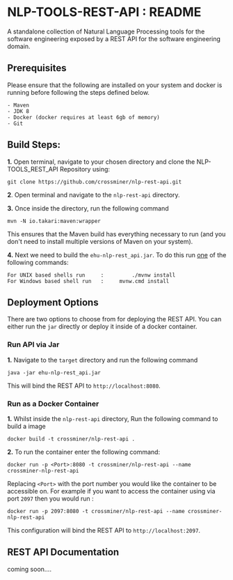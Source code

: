 # NLP-TOOLS-REST-API : README  #
A standalone collection of Natural Language Processing tools for the software engineering exposed by a REST API for the software engineering domain.


## Prerequisites ##

Please ensure that the following are installed on your system and docker is running before following the steps defined below.

	- Maven
	- JDK 8
	- Docker (docker requires at least 6gb of memory) 
	- Git

## Build Steps: ##

**1.** Open terminal, navigate to your chosen directory and clone the NLP-TOOLS_REST_API Repository using:

	git clone https://github.com/crossminer/nlp-rest-api.git
	
**2**. Open terminal and navigate to the `nlp-rest-api` directory. 

	
**3.** Once inside the directory, run the following command 
	
	mvn -N io.takari:maven:wrapper

This ensures that the Maven build has everything necessary to run (and you don't need to install multiple versions of Maven on your system).

	
**4.** Next we need to build the `ehu-nlp-rest_api.jar`. To do this run <u>one</u> of the following commands:

	For UNIX based shells run     :      	./mvnw install
	For Windows based shell run   : 	mvnw.cmd install

## Deployment Options ##

There are two options to choose from for deploying the REST API. You can either run the `jar` directly or deploy it inside of a docker container. 

### Run API via Jar ###

**1.** Navigate to the `target` directory and run the following command
	
	java -jar ehu-nlp-rest_api.jar
	
This will bind the REST API to `http://localhost:8080`.


### Run as a Docker Container ###

**1.** Whilst inside the `nlp-rest-api` directory, Run the following command to build a image 

	docker build -t crossminer/nlp-rest-api .

**2.** To run the container enter the following command: 
	
	docker run -p <Port>:8080 -t crossminer/nlp-rest-api --name crossminer-nlp-rest-api
	
Replacing  `<Port>` with the port number you would like the container to be accessible on. For example if you want to access the container using via port `2097` then you would run :

	docker run -p 2097:8080 -t crossminer/nlp-rest-api --name crossminer-nlp-rest-api

This configuration will bind the REST API to `http://localhost:2097`.

## REST API Documentation ##
coming soon....

